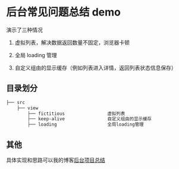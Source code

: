 # 后台常见问题总结 demo

演示了三种情况

1. 虚拟列表，解决数据返回数量不固定，浏览器卡顿

2. 全局 loading 管理

3. 自定义组由的显示缓存（例如列表进入详情，返回列表状态信息保存）

## 目录划分

```sh
├── src
    ├── view
        ├── fictitious                虚拟列表
        ├── keep-alive                自定义组由的显示缓存
        ├── loading                   全局loading管理
```


## 其他
具体实现和思路可以我的博客[后台项目总结 ](https://github.com/bosens-China/blog/issues/56)